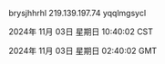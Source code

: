 brysjhhrhl 219.139.197.74 yqqlmgsycl

2024年 11月 03日 星期日 10:40:02 CST

2024年 11月 03日 星期日 02:40:02 GMT
